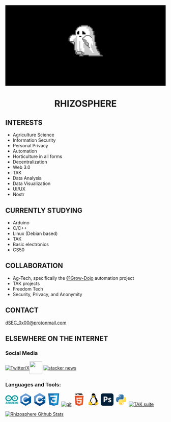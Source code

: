 <img align="center" src="https://github.com/RhizoSphere/RhizoSphere/blob/Dev/4edb6c47f0850f4f85d344c0ee46ff2b.jpg">
<h1 align="center">RHIZOSPHERE</h1>

## INTERESTS
- Agriculture Science
- Information Security
- Personal Privacy
- Automation
- Horticulture in all forms
- Decentralization
- Web 3.0
- TAK
- Data Analysia
- Data Visualization
- UI/UX
- Nostr

## CURRENTLY STUDYING 
- Arduino
- C/C++
- Linux (Debian based)
- TAK
- Basic electronics
- CS50
<!--- change to icon/links above--->

## COLLABORATION 
- Ag-Tech, specifically the <a href="https://github.com/Grow-Dojo">@Grow-Dojo</a> automation project 
- TAK projects
- Freedom Tech
- Security, Privacy, and Anonymity
<!--- replace with pictures/banners/photo collage --->
## CONTACT
dSEC_0x00@protonmail.com
<!--- LINK TO LIVE comm apps --->
## ELSEWHERE ON THE INTERNET
<!--- Socials Media Links --->
<h3 align="left">Social Media</h3>
<p align="left">
<a href="https://www.x.com/Rhiz0sphere/" target="blank"><img align="center" src="https://cdn.jsdelivr.net/npm/simple-icons@3.0.1/icons/twitter.svg" alt="Twitter/X" height="40" width="40" /></a><a href="https://www.instagram.com/rhizo.sphere/" target="blank"><img align="center" src="https://cdn.jsdelivr.net/npm/simple-icons@3.0.1/icons/instagram.svg" alt="" height="40" width="40" /></a>
<a href="https://stacker.news/r/Nostr_Archives" target="blank"><img align="center" src="https://image.nostr.build/fd046abf34f735dd6048c044c3c3729b3547e8cb482b32ec13a6381e7ed766f4.jpg" alt="stacker news" height="40" width="40" /></a></p>
<!--- add nostr, Mastodon, good reads, threads, dev.io, and otheres --->
<!--- Language and Tools --->
<h3 align="left">Languages and Tools:</h3>
<p align="left"> 
<a href="https://www.arduino.cc/" target="_blank"> <img src="https://github.com/devicons/devicon/blob/master/icons/arduino/arduino-original-wordmark.svg" alt="arduino" width="40" height="40"/></a> <a href="https://www.cprogramming.com/" target="_blank"> <img src="https://github.com/devicons/devicon/blob/master/icons/c/c-original.svg" alt="c" width="40" height="40"/></a> <a href="https://www.w3schools.com/cpp/" target="_blank"> <img src="https://github.com/devicons/devicon/blob/master/icons/cplusplus/cplusplus-original.svg" alt="cplusplus" width="40" height="40"/></a> <a href="https://www.w3schools.com/css/" target="_blank"> <img src="https://github.com/devicons/devicon/blob/master/icons/css3/css3-original.svg" alt="css3" width="40" height="40"/></a> <a href="https://git-scm.com/" target="_blank"> <img src="https://www.vectorlogo.zone/logos/git-scm/git-scm-icon.svg" alt="git" width="40" height="40"/></a> <a href="https://www.w3.org/html/" target="_blank"> <img src="https://github.com/devicons/devicon/blob/master/icons/html5/html5-original-wordmark.svg" alt="html5" width="40" height="40"/></a> <a href="https://www.linux.org/" target="_blank"> <img src="https://github.com/devicons/devicon/blob/master/icons/linux/linux-original.svg" alt="linux" width="40" height="40"/></a> <a href="https://www.photoshop.com/en" target="_blank"> <img src="https://github.com/devicons/devicon/blob/master/icons/photoshop/photoshop-plain.svg" alt="photoshop" width="40" height="40"/></a> <a href="https://www.python.org" target="_blank"> <img src="https://github.com/devicons/devicon/blob/master/icons/python/python-original.svg" alt="python" width="40" height="40"/></a> <a href="https://www.tak.gov" target="_blank"> <img src="https://upload.wikimedia.org/wikipedia/commons/c/c7/ATAK_Civilian_Logo.png" alt="TAK suite" width="40" height="40"/></a> </p>
<!---
<a href="   " target="_blank"> <img src="   " alt="   " width="40" height="40"/> </a> --->

<!--- add TAK, gimpSHOP, XMPP, nostr protocol, BaSH, Reticulum, meshtastic, LoRa logo --->

<!--- comrade logo/links expanded form of growdojo comrades --->

<!--- Link to growdojo learning reaources learning material
## REAL-TIME COMMS
- SESSION
- SIMPLEXCHAT
- SIGNAL
- WIRE
- BRIAR
- ELEMENT
- IRC
- XMPP --->



<!--- Github Stat Catd --->
[![Rhizosphere Github Stats](https://github-readme-stats.vercel.app/api?username=Rhizosphere&show_icons=true&theme=merko)](https://github.com/anuraghazra/github-readme-stats)
